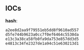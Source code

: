 
## IOCs

__hash__:

```text
a2ee8d2aa9f79551eb5dd8f9610ad557
d5fe744b9623a0cc7f0ef6464c5530da
e13c3a38ca58fb0fa9da753e857dd3d5
e4813c34fe2327de1a94c51e630213d1
```